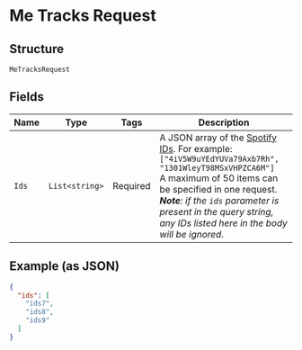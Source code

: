 
# Me Tracks Request

## Structure

`MeTracksRequest`

## Fields

| Name | Type | Tags | Description |
|  --- | --- | --- | --- |
| `Ids` | `List<string>` | Required | A JSON array of the [Spotify IDs](/documentation/web-api/concepts/spotify-uris-ids). For example: `["4iV5W9uYEdYUVa79Axb7Rh", "1301WleyT98MSxVHPZCA6M"]`<br/>A maximum of 50 items can be specified in one request. _**Note**: if the `ids` parameter is present in the query string, any IDs listed here in the body will be ignored._ |

## Example (as JSON)

```json
{
  "ids": [
    "ids7",
    "ids8",
    "ids9"
  ]
}
```

